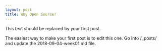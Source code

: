 ```yaml
---
layout: post
title: Why Open Source?
---
```



This text should be replaced by your first post.

The easiest way to make your first post is to edit this one.
Go into /_posts/ and update the 2018-09-04-week01.md file.
